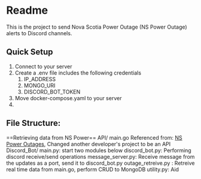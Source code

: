 # Readme
This is the project to send Nova Scotia Power Outage (NS Power Outage) alerts to Discord channels.

## Quick Setup
1. Connect to your server
2. Create a .env file includes the following credentials
    1. IP_ADDRESS
    2. MONGO_URI
    3. DISCORD_BOT_TOKEN
3. Move docker-compose.yaml to your server
4. 






## File Structure:
==Retrieving data from NS Power==
API/ 
    main.go
        Referenced from: [NS Power Outages](https://github.com/danp/nspoweroutages), Changed another developer's project to be an API
Discord_Bot/
    main.py: start two modules below
        discord_bot.py: Performing discord receive/send operations
        message_server.py: Receive message from the updates as a port, send it to discord_bot.py
    outage_retreive.py : Retreive real time data from main.go, perform CRUD to MongoDB
        utility.py: Aid 

